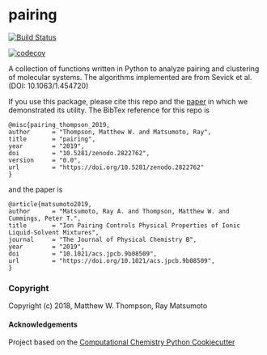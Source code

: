 pairing
==============================
[//]: # (Badges)
[![Build Status](https://dev.azure.com/rayamatsumoto/pairing/_apis/build/status/PTC-CMC.pairing?branchName=refs%2Fpull%2F20%2Fmerge)](https://dev.azure.com/rayamatsumoto/pairing/_build/latest?definitionId=6&branchName=refs%2Fpull%2F20%2Fmerge)

[![codecov](https://codecov.io/gh/mattwthompson/pairing/branch/master/graph/badge.svg)](https://codecov.io/gh/mattwthompson/pairing/branch/master)

A collection of functions written in Python to analyze pairing and clustering of molecular systems.  The algorithms implemented are from Sevick et al. (DOI: 10.1063/1.454720)

If you use this package, please cite this repo and the [paper](https://doi.org/10.1021/acs.jpcb.9b08509) in which we demonstrated its utility.  The
BibTex reference for this repo is
```
@misc{pairing_thompson_2019,
author      = "Thompson, Matthew W. and Matsumoto, Ray",
title       = "pairing",
year        = "2019",
doi         = "10.5281/zenodo.2822762",
version     = "0.0",
url         = "https://doi.org/10.5281/zenodo.2822762"
}
```

and the paper is
```
@article{matsumoto2019,
author      = "Matsumoto, Ray A. and Thompson, Matthew W. and Cummings, Peter T.",
title       = "Ion Pairing Controls Physical Properties of Ionic Liquid-Solvent Mixtures",
journal     = "The Journal of Physical Chemistry B",
year        = "2019",
doi         = "10.1021/acs.jpcb.9b08509",
url         = "https://doi.org/10.1021/acs.jpcb.9b08509",
}
```
### Copyright

Copyright (c) 2018, Matthew W. Thompson, Ray Matsumoto


#### Acknowledgements
 
Project based on the 
[Computational Chemistry Python Cookiecutter](https://github.com/choderalab/cookiecutter-python-comp-chem)
